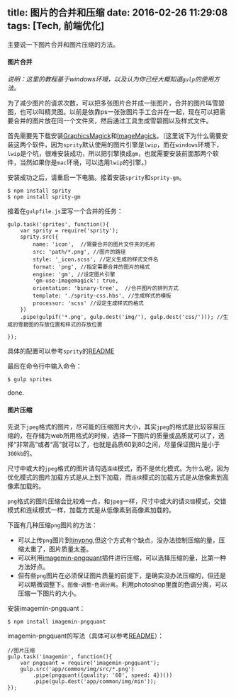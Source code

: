 title: 图片的合并和压缩
date: 2016-02-26 11:29:08
tags: [Tech, 前端优化]
---
主要说一下图片合并和图片压缩的方法。

#### 图片合并

*说明：这里的教程基于windows环境，以及认为你已经大概知道`gulp`的使用方法。*

为了减少图片的请求次数，可以把多张图片合并成一张图片，合并的图片叫雪碧图，也可以叫精灵图。以前是依靠ps一张张图片手工合并在一起，现在可以把需要合并的图片放在同一个文件夹，然后通过工具生成雪碧图以及样式文件。

首先需要先下载安装[GraphicsMagick](http://www.graphicsmagick.org/)和[ImageMagick](http://www.imagemagick.org/script/index.php)。（这里说下为什么需要安装这两个软件，因为`sprity`默认使用的图片引擎是`lwip`，而在`windows`环境下，`lwip`是个坑，很难安装成功，所以把引擎换成`gm`，也就需要安装前面那两个软件，当然如果你是`mac`环境，可以选用`lwip`的引擎。）

<!-- more -->

安装成功之后，请重启一下电脑。接着安装`sprity`和`sprity-gm`。
````
$ npm install sprity
$ npm install sprity-gm
````

接着在`gulpfile.js`里写一个合并的任务：
````
gulp.task('sprites', function(){
    var sprity = require('sprity');
    sprity.src({
        name: 'icon',  //需要合并的图片文件夹的名称
        src: 'path/*.png', //图片的路径
        style: '_icon.scss', //定义生成的样式文件名
        format: 'png', //指定需要合并的图片的格式
        engine: 'gm', //设定图片引擎
        'gm-use-imagemagick': true,
        orientation: 'binary-tree',  //合并图片的排列方式
        template: './sprity-css.hbs', //生成样式的模板
        processor: 'scss' //设定生成样式的格式
    })
    .pipe(gulpif('*.png', gulp.dest('img/'), gulp.dest('css/'))); //生成的雪碧图的存放位置和样式的存放位置

});
````
具体的配置可以参考`sprity`的[README](https://github.com/sprity/sprity)

最后在命令行中输入命令：
````
$ gulp sprites
````
done.

#### 图片压缩

先说下`jpeg`格式的图片，尽可能的压缩图片大小，其实`jpeg`的格式是比较容易压缩的，在存储为web所用格式的时候，选择一下图片的质量或品质就可以了，选择“非常高”或者“高”就可以了，也就是品质60到80之间，尽量保证图片是小于`300kb`的。

尺寸中或大的`jpeg`格式的图片请勾选`连续`模式，而不是优化模式。为什么呢，因为优化模式的图片加载方式是从上到下加载，而`连续`模式的加载方式是从低像素到高像素加载的。

`png`格式的图片压缩会比较难一点，和`jpeg`一样，尺寸中或大的请`交错`模式，交错模式和连续模式一样，加载方式是从低像素到高像素加载的。

下面有几种压缩`png`图片的方法：

* 可以上传`png`图片到[tinypng](https://tinypng.com/),但这个方式有个缺点，没办法控制压缩的量，压缩太重了，图片质量太差。
* 可以利用[imagemin-pngquant](https://github.com/imagemin/imagemin-pngquant)插件进行压缩，可以选择压缩的量，比第一种方法好点。
* 但有些`png`图片在必须保证图片质量的前提下，是确实没办法压缩的，但还是可以略微调整下。`图像`-`调整`-`色调分离`。利用photoshop里面的色调分离，可以压缩一下图片的大小。

安装imagemin-pngquant：
````
$ npm install imagemin-pngquant
````
imagemin-pngquant的写法（具体可以参考[README](https://github.com/imagemin/imagemin-pngquant)）：
````
//图片压缩
gulp.task('imagemin', function(){
    var pngquant = require('imagemin-pngquant');
    gulp.src('app/common/img/src/*.png')
        .pipe(pngquant({quality: '60', speed: 4})())
        .pipe(gulp.dest('app/common/img/min'));
});
````